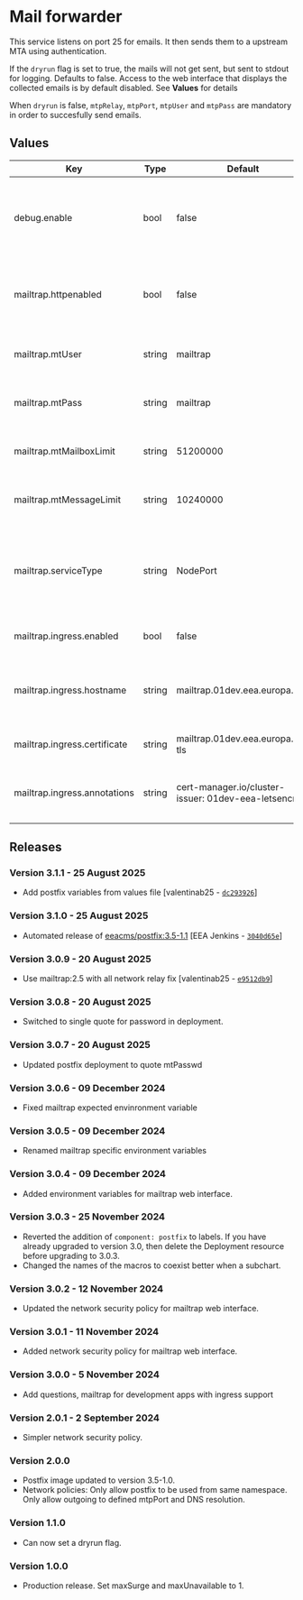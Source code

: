 # Mail forwarder

This service listens on port 25 for emails. It then sends them to a upstream
MTA using authentication.

If the `dryrun` flag is set to true, the mails will not get sent, but sent to stdout
for logging. Defaults to false. Access to the web interface that displays the collected emails
is by default disabled. See **Values** for details

When `dryrun` is false, `mtpRelay`, `mtpPort`, `mtpUser` and `mtpPass` are mandatory
in order to succesfully send emails.

## Values

| Key | Type | Default | Description |
|-----|------|---------|-------------|
| debug.enable | bool | false | Set true to install the mailtrap image instead of the postfix one |
| mailtrap.httpenabled | bool | false | Set true to enable the http service in order to view the web interface |
| mailtrap.mtUser | string | mailtrap | Mailtrap username for the web interface |
| mailtrap.mtPass | string | mailtrap | Mailtrap password for the web interface |
| mailtrap.mtMailboxLimit | string | 51200000 | Mailtrap maximum number of mails |
| mailtrap.mtMessageLimit | string | 10240000 | Mailtrap maximum number of bytes |
| mailtrap.serviceType | string | NodePort | NodePort to expose the service, ClusterIP if you want to use "kubectl port-forward" |
| mailtrap.ingress.enabled | bool | false | Set true to enable ingress |
| mailtrap.ingress.hostname | string | mailtrap.01dev.eea.europa.eu | Unique url for your application, must resolve to the cluster frontend |
| mailtrap.ingress.certificate | string | mailtrap.01dev.eea.europa.eu-tls | Unique name for certificate |
| mailtrap.ingress.annotations | string | cert-manager.io/cluster-issuer: 01dev-eea-letsencrypt | Mandatory configuration for letsencrypt to work |




## Releases

### Version 3.1.1 - 25 August 2025
- Add postfix variables from values file [valentinab25 - [`dc293926`](https://github.com/eea/helm-charts/commit/dc2939260f1525d3dd3e69124770a7f007789fc8)]

### Version 3.1.0 - 25 August 2025
- Automated release of [eeacms/postfix:3.5-1.1](https://github.com/eea/eea.docker.postfix/releases) [EEA Jenkins - [`3040d65e`](https://github.com/eea/helm-charts/commit/3040d65e44a174648b2536a3592c5e45949d8758)]

### Version 3.0.9 - 20 August 2025
- Use mailtrap:2.5 with all network relay fix [valentinab25 - [`e9512db9`](https://github.com/eea/helm-charts/commit/e9512db9bd07147ce221a73b53b291d0dcb9d8d7)]

### Version 3.0.8 - 20 August 2025
- Switched to single quote for password in deployment.

### Version 3.0.7 - 20 August 2025
- Updated postfix deployment to quote mtPasswd

### Version 3.0.6 - 09 December 2024
- Fixed mailtrap expected envinronment variable

### Version 3.0.5 - 09 December 2024
- Renamed mailtrap specific environment variables

### Version 3.0.4 - 09 December 2024
- Added environment variables for mailtrap web interface.

### Version 3.0.3 - 25 November 2024
- Reverted the addition of `component: postfix` to labels. If you have already upgraded to
version 3.0, then delete the Deployment resource before upgrading to 3.0.3.
- Changed the names of the macros to coexist better when a subchart.

### Version 3.0.2 - 12 November 2024
- Updated the network security policy for mailtrap web interface.

### Version 3.0.1 - 11 November 2024
- Added network security policy for mailtrap web interface.

### Version 3.0.0 - 5 November 2024
- Add questions, mailtrap for development apps with ingress support

### Version 2.0.1 - 2 September 2024
- Simpler network security policy.

### Version 2.0.0
- Postfix image updated to version 3.5-1.0.
- Network policies: Only allow postfix to be used from same namespace.
    Only allow outgoing to defined mtpPort and DNS resolution.

### Version 1.1.0
- Can now set a dryrun flag.

### Version 1.0.0
- Production release. Set maxSurge and maxUnavailable to 1.
